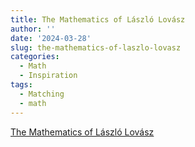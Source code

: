 ```yaml
---
title: The Mathematics of László Lovász
author: ''
date: '2024-03-28'
slug: the-mathematics-of-laszlo-lovasz
categories:
  - Math
  - Inspiration
tags:
  - Matching
  - math
---
```


[The Mathematics of László Lovász](https://ar5iv.labs.arxiv.org/html/2303.03148)

